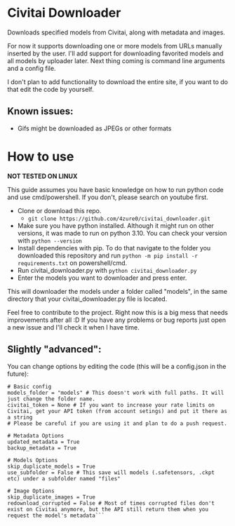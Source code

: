# Civitai Downloader
Downloads specified models from Civitai, along with metadata and images.

For now it supports downloading one or more models from URLs manually inserted by the user.
I'll add support for downloading favorited models and all models by uploader later.
Next thing coming is command line arguments and a config file.

I don't plan to add functionality to download the entire site, if you want to do that edit the code by yourself.

## Known issues:
- Gifs might be downloaded as JPEGs or other formats

# How to use
**NOT TESTED ON LINUX**

This guide assumes you have basic knowledge on how to run python code and use cmd/powershell. If you don't, please search on youtube first.

- Clone or download this repo.
  - `git clone https://github.com/4zure0/civitai_downloader.git`
- Make sure you have python installed. Although it might run on other versions, it was made to run on python 3.10. You can check your version with `python --version`
- Install dependencies with pip. To do that navigate to the folder you downloaded this repository and run `python -m pip install -r requirements.txt` on powershell/cmd.
- Run civitai_downloader.py with `python civitai_downloader.py`
- Enter the models you want to downloader and press enter.

This will downloader the models under a folder called "models", in the same directory that your civitai_downloader.py file is located. 

Feel free to contribute to the project. Right now this is a big mess that needs improvements after all :D
If you have any problems or bug reports just open a new issue and I'll check it when I have time.

## Slightly "advanced":
You can change options by editing the code (this will be a config.json in the future): 
```
# Basic config
models_folder = "models" # This doesn't work with full paths. It will just change the folder name.
civitai_token = None # If you want to increase your rate limits on Civitai, get your API token (from account setings) and put it there as a string
# Please be careful if you are using it and plan to do a push request.

# Metadata Options
updated_metadata = True
backup_metadata = True

# Models Options
skip_duplicate_models = True
use_subfolder = False # This save will models (.safetensors, .ckpt etc) under a subfolder named "files"

# Image Options
skip_duplicate_images = True
redownload_corrupted = False # Most of times corrupted files don't exist on Civitai anymore, but the API still return them when you request the model's metadata```

